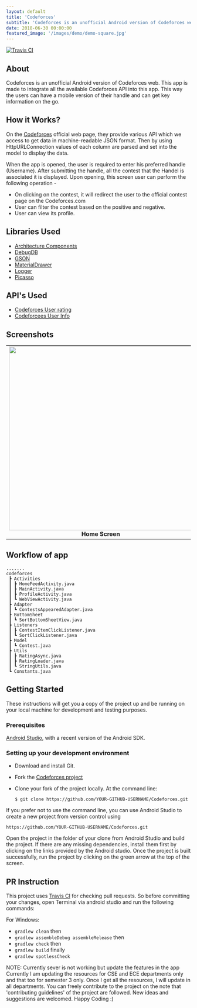 ```yaml
---
layout: default
title: 'Codeforces'
subtitle: 'Codeforces is an unofficial Android version of Codeforces web. This app is made to integrate all the available Codeforces API into this app. This way the users can have a mobile version of their handle and can get key information on the go.'
date: 2018-06-30 00:00:00
featured_image: '/images/demo/demo-square.jpg'
---
```



[![Travis CI](https://travis-ci.com/chromicle/codeforces.svg?branch=master)](https://travis-ci.com/chromicle/codeforces)


## About

Codeforces is an unofficial Android version of Codeforces web. This app is made to integrate all the available Codeforces API into this app. This way the users can have a mobile version of their handle and can get key information on the go.


## How it Works?

On the [Codeforces](https://codeforces.com/) official web page, they provide various API which we access to get data in machine-readable JSON format. Then by using HttpURLConnection values of each column are parsed and set into the model to display the data. 

When the app is opened, the user is required to enter his preferred handle (Username). After submitting the handle, all the contest that the Handel is associated it is displayed. Upon opening, this screen user can perform the following operation -

* On clicking on the contest, it will redirect the user to the official contest page on the Codeforces.com
* User can filter the contest based on the positive and negative.
* User can view its profile.  


## Libraries Used
- [Architecture Components](https://developer.android.com/topic/libraries/architecture/)
- [DebugDB](https://github.com/amitshekhariitbhu/Android-Debug-Database)
- [GSON](https://github.com/google/gson)
- [MaterialDrawer](https://github.com/mikepenz/MaterialDrawer)
- [Logger](https://github.com/orhanobut/logger)
- [Picasso](https://square.github.io/picasso/)

## API's Used
- [Codeforces User rating](https://codeforces.com/api/user.rating?handle=sandeshghanta)
- [Codeforcees User Info](https://codeforces.com/api/user.info?handles=sandeshghanta)



## Screenshots
<table>
     <tr>
          <td><img height="500" src="https://raw.githubusercontent.com/jaindiv26/Codeforces/master/screenshots/Screenshot_2019-11-18-17-47-19-033_com.example.android.codeforces.png" /><br /><center><b>Home Screen</b></center></td>
          <td><img height="500" src="https://raw.githubusercontent.com/jaindiv26/Codeforces/master/screenshots/Screenshot_2019-11-18-17-47-34-861_com.example.android.codeforces.png" /><br /><center><b>Contest History Screen</b></center></td>
          <td><img height="500" src="https://raw.githubusercontent.com/jaindiv26/Codeforces/master/screenshots/Screenshot_2019-11-18-17-47-42-152_com.example.android.codeforces.png" /><br /><center><b>User Info</b></center></td>
     </tr>
</table>

## Workflow of app
```
.......
codeforces
 ┣ Activities
 ┃ ┣ HomeFeedActivity.java
 ┃ ┣ MainActivity.java
 ┃ ┣ ProfileActivity.java
 ┃ ┗ WebViewActivity.java
 ┣ Adapter
 ┃ ┗ ContestsAppearedAdapter.java
 ┣ BottomSheet
 ┃ ┗ SortBottomSheetView.java
 ┣ Listeners
 ┃ ┣ ContestItemClickListener.java
 ┃ ┗ SortClickListener.java
 ┣ Model
 ┃ ┗ Contest.java
 ┣ Utils
 ┃ ┣ RatingAsync.java
 ┃ ┣ RatingLoader.java
 ┃ ┗ StringUtils.java
 ┗ Constants.java
 ```
 
 ## Getting Started

These instructions will get you a copy of the project up and be running on your local machine for development and testing purposes.


### Prerequisites

[Android Studio](https://developer.android.com/studio), with a recent version of the Android SDK.

### Setting up your development environment

- Download and install Git.

- Fork the [Codeforces project](https://github.com/Chromicle/Codeforces)

- Clone your fork of the project locally. At the command line:
    ```
    $ git clone https://github.com/YOUR-GITHUB-USERNAME/Codeforces.git
    ```

If you prefer not to use the command line, you can use Android Studio to create a new project from version control using 
```
https://github.com/YOUR-GITHUB-USERNAME/Codeforces.git
```

Open the project in the folder of your clone from Android Studio and build the project. If there are any missing dependencies, install them first by clicking on the links provided by the Android studio. Once the project is built successfully, run the project by clicking on the green arrow at the top of the screen.



## PR Instruction

This project uses [Travis CI](https://travis-ci.org/Chromicle/codeforces) for checking pull requests. So before committing your changes, open Terminal via android studio and run the following commands:

For Windows:  
- `gradlew clean` then  
- `gradlew assembleDebug assembleRelease` then  
- `gradlew check` then
- `gradlew build` finally
- `gradlew spotlessCheck`




NOTE: Currently sever is not working but update the features in the app
Currently I am updating the resources for CSE and ECE departments only and that too for semester 3 only. Once I get all the resources, I will update in all departments.
You can freely contribute to the project on the note that 'contributing guidelines' of the project are followed.
New ideas and suggestions are welcomed.
Happy Coding :)
